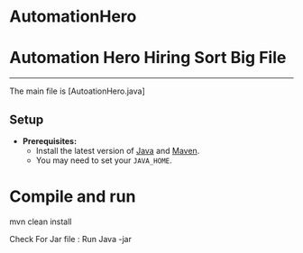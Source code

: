 # AutomationHero


Automation Hero Hiring Sort Big File
==============================================================


--------------

The main file is [AutoationHero.java]


Setup
-----


* **Prerequisites:**
    * Install the latest version of [Java](https://java.com) and [Maven](https://maven.apache.org/download.html).
    * You may need to set your `JAVA_HOME`.


# Compile and run
mvn clean install


Check For Jar file :
Run Java -jar 
